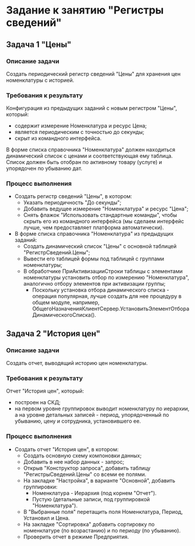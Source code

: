 # Задание к занятию "Регистры сведений"

## Задача 1 "Цены"

### Описание задачи

Создать периодический регистр сведений "Цены" для хранения цен номенклатуры с историей.

### Требования к результату

Конфигурация из предыдущих заданий с новым регистром "Цены", который:

* содержит измерение Номенклатура и ресурс Цена;
* является периодическим с точностью до секунды;
* скрыт из командного интерфейса.

В форме списка справочника "Номенклатура" должен находиться динамический список с ценами и соответствующая ему таблица.
Список должен быть отобран по активному товару (услуге) и упорядочен по убыванию дат.

### Процесс выполнения

* Создать регистр сведений "Цены", в котором:
  * Указать периодичность "До секунды";
  * Добавить ведущее измерение "Номенклатура" и ресурс "Цена";
  * Снять флажок "Использовать стандартные команды", чтобы скрыть его из командного интерфейса (мы сделаем интерфейс лучше, чем предоставляет платформа автоматически).
* В форме списка справочника "Номенклатура" из предыдущих заданий:
  * Создать динамический список "Цены" с основной таблицей "РегистрСведений.Цены";
  * Вывести его таблицей формы под таблицей с группами номенклатуры;
  * В обработчике ПриАктивизацииСтроки таблицы с элементами номенклатуры установить отбор по измерению "Номенклатура", аналогично отбору элементов при активизации группы;
    * Поскольку установка отбора динамического списка - операция популярная, лучше создать для нее процедуру в общем модуле, например, ОбщегоНазначенияКлиентСервер.УстановитьЭлементОтбораДинамическогоСписка().

## Задача 2 "История цен"

### Описание задачи

Создать отчет, выводящий историю цен номенклатуры.

### Требования к результату

Отчет "История цен", который:
* построен на СКД;
* на первом уровне группировок выводит номенклатуру по иерархии, а на уровне детальных записей - период, упорядоченный по убыванию, цену и сотрудника, установившего ее.

### Процесс выполнения

* Создать отчет "История цен", в котором:
  * Создать основную схему компоновки данных;
  * Добавить в нее набор данных - запрос;
  * Открыв "Конструктор запроса", добавить таблицу "РегистрыСведений.Цены" со всеми ее полями.
  * На закладке "Настройка", в варианте "Основной", добавить группировки:
    * Номенклатура - Иерархия (под корнем "Отчет").
    * Пустую (детальные записи, под группировкой "Номенклатура").
  * В "Выбранные поля" перетащить поля Номенклатура, Период, Установил и Цена.
  * На закладке "Сортировка" добавить сортировку по номенклатуре (по возрастанию) и по периоду (по убыванию).
  * Проверить отчет в режиме Предприятия.
